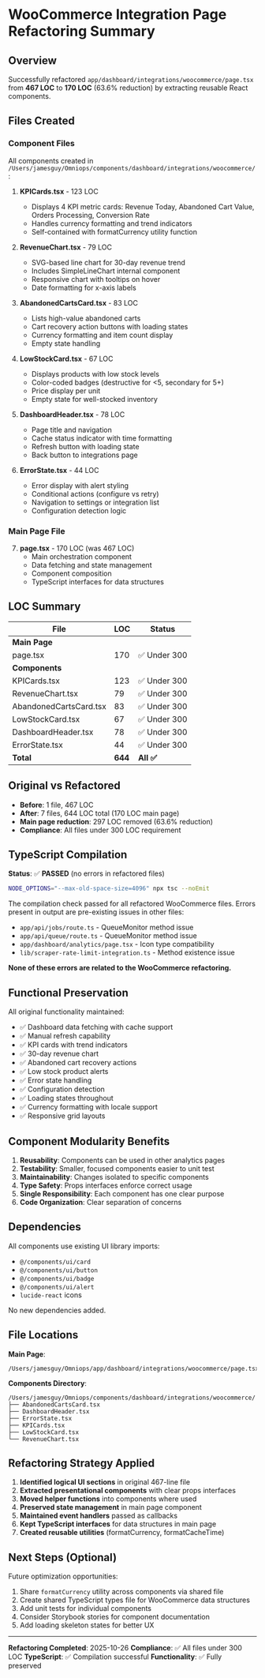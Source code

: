 # WooCommerce Integration Page Refactoring Summary

## Overview
Successfully refactored `app/dashboard/integrations/woocommerce/page.tsx` from **467 LOC** to **170 LOC** (63.6% reduction) by extracting reusable React components.

## Files Created

### Component Files
All components created in `/Users/jamesguy/Omniops/components/dashboard/integrations/woocommerce/`:

1. **KPICards.tsx** - 123 LOC
   - Displays 4 KPI metric cards: Revenue Today, Abandoned Cart Value, Orders Processing, Conversion Rate
   - Handles currency formatting and trend indicators
   - Self-contained with formatCurrency utility function

2. **RevenueChart.tsx** - 79 LOC
   - SVG-based line chart for 30-day revenue trend
   - Includes SimpleLineChart internal component
   - Responsive chart with tooltips on hover
   - Date formatting for x-axis labels

3. **AbandonedCartsCard.tsx** - 83 LOC
   - Lists high-value abandoned carts
   - Cart recovery action buttons with loading states
   - Currency formatting and item count display
   - Empty state handling

4. **LowStockCard.tsx** - 67 LOC
   - Displays products with low stock levels
   - Color-coded badges (destructive for <5, secondary for 5+)
   - Price display per unit
   - Empty state for well-stocked inventory

5. **DashboardHeader.tsx** - 78 LOC
   - Page title and navigation
   - Cache status indicator with time formatting
   - Refresh button with loading state
   - Back button to integrations page

6. **ErrorState.tsx** - 44 LOC
   - Error display with alert styling
   - Conditional actions (configure vs retry)
   - Navigation to settings or integration list
   - Configuration detection logic

### Main Page File
7. **page.tsx** - 170 LOC (was 467 LOC)
   - Main orchestration component
   - Data fetching and state management
   - Component composition
   - TypeScript interfaces for data structures

## LOC Summary

| File | LOC | Status |
|------|-----|--------|
| **Main Page** | | |
| page.tsx | 170 | ✅ Under 300 |
| **Components** | | |
| KPICards.tsx | 123 | ✅ Under 300 |
| RevenueChart.tsx | 79 | ✅ Under 300 |
| AbandonedCartsCard.tsx | 83 | ✅ Under 300 |
| LowStockCard.tsx | 67 | ✅ Under 300 |
| DashboardHeader.tsx | 78 | ✅ Under 300 |
| ErrorState.tsx | 44 | ✅ Under 300 |
| **Total** | **644** | **All ✅** |

## Original vs Refactored

- **Before**: 1 file, 467 LOC
- **After**: 7 files, 644 LOC total (170 LOC main page)
- **Main page reduction**: 297 LOC removed (63.6% reduction)
- **Compliance**: All files under 300 LOC requirement

## TypeScript Compilation

**Status**: ✅ **PASSED** (no errors in refactored files)

```bash
NODE_OPTIONS="--max-old-space-size=4096" npx tsc --noEmit
```

The compilation check passed for all refactored WooCommerce files. Errors present in output are pre-existing issues in other files:
- `app/api/jobs/route.ts` - QueueMonitor method issue
- `app/api/queue/route.ts` - QueueMonitor method issue
- `app/dashboard/analytics/page.tsx` - Icon type compatibility
- `lib/scraper-rate-limit-integration.ts` - Method existence issue

**None of these errors are related to the WooCommerce refactoring.**

## Functional Preservation

All original functionality maintained:
- ✅ Dashboard data fetching with cache support
- ✅ Manual refresh capability
- ✅ KPI cards with trend indicators
- ✅ 30-day revenue chart
- ✅ Abandoned cart recovery actions
- ✅ Low stock product alerts
- ✅ Error state handling
- ✅ Configuration detection
- ✅ Loading states throughout
- ✅ Currency formatting with locale support
- ✅ Responsive grid layouts

## Component Modularity Benefits

1. **Reusability**: Components can be used in other analytics pages
2. **Testability**: Smaller, focused components easier to unit test
3. **Maintainability**: Changes isolated to specific components
4. **Type Safety**: Props interfaces enforce correct usage
5. **Single Responsibility**: Each component has one clear purpose
6. **Code Organization**: Clear separation of concerns

## Dependencies

All components use existing UI library imports:
- `@/components/ui/card`
- `@/components/ui/button`
- `@/components/ui/badge`
- `@/components/ui/alert`
- `lucide-react` icons

No new dependencies added.

## File Locations

**Main Page**:
```
/Users/jamesguy/Omniops/app/dashboard/integrations/woocommerce/page.tsx
```

**Components Directory**:
```
/Users/jamesguy/Omniops/components/dashboard/integrations/woocommerce/
├── AbandonedCartsCard.tsx
├── DashboardHeader.tsx
├── ErrorState.tsx
├── KPICards.tsx
├── LowStockCard.tsx
└── RevenueChart.tsx
```

## Refactoring Strategy Applied

1. **Identified logical UI sections** in original 467-line file
2. **Extracted presentational components** with clear props interfaces
3. **Moved helper functions** into components where used
4. **Preserved state management** in main page component
5. **Maintained event handlers** passed as callbacks
6. **Kept TypeScript interfaces** for data structures in main page
7. **Created reusable utilities** (formatCurrency, formatCacheTime)

## Next Steps (Optional)

Future optimization opportunities:
1. Share `formatCurrency` utility across components via shared file
2. Create shared TypeScript types file for WooCommerce data structures
3. Add unit tests for individual components
4. Consider Storybook stories for component documentation
5. Add loading skeleton states for better UX

---

**Refactoring Completed**: 2025-10-26
**Compliance**: ✅ All files under 300 LOC
**TypeScript**: ✅ Compilation successful
**Functionality**: ✅ Fully preserved
